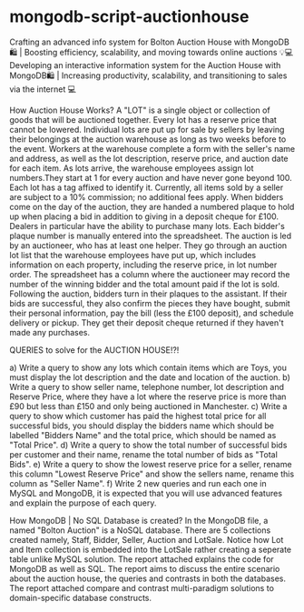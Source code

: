 # mongodb-script-auctionhouse
Crafting an advanced info system for Bolton Auction House with MongoDB 🛍️ | Boosting efficiency, scalability, and moving towards online auctions 💡💻
Developing an interactive information system for the Auction House with MongoDB🛍️ | Increasing productivity, scalability, and transitioning to sales via the internet 💻

How Auction House Works? A "LOT" is a single object or collection of goods that will be auctioned together. Every lot has a reserve price that cannot be lowered. Individual lots are put up for sale by sellers by leaving their belongings at the auction warehouse as long as two weeks before to the event. Workers at the warehouse complete a form with the seller's name and address, as well as the lot description, reserve price, and auction date for each item. As lots arrive, the warehouse employees assign lot numbers.They start at 1 for every auction and have never gone beyond 100. Each lot has a tag affixed to identify it. Currently, all items sold by a seller are subject to a 10% commission; no additional fees apply. When bidders come on the day of the auction, they are handed a numbered plaque to hold up when placing a bid in addition to giving in a deposit cheque for £100. Dealers in particular have the ability to purchase many lots. Each bidder's plaque number is manually entered into the spreadsheet. The auction is led by an auctioneer, who has at least one helper. They go through an auction lot list that the warehouse employees have put up, which includes information on each property, including the reserve price, in lot number order. The spreadsheet has a column where the auctioneer may record the number of the winning bidder and the total amount paid if the lot is sold. Following the auction, bidders turn in their plaques to the assistant. If their bids are successful, they also confirm the pieces they have bought, submit their personal information, pay the bill (less the £100 deposit), and schedule delivery or pickup. They get their deposit cheque returned if they haven't made any purchases.

QUERIES to solve for the AUCTION HOUSE!?!

a) Write a query to show any lots which contain items which are Toys, you must display the lot description and the date and location of the auction. b) Write a query to show seller name, telephone number, lot description and Reserve Price, where they have a lot where the reserve price is more than £90 but less than £150 and only being auctioned in Manchester. c) Write a query to show which customer has paid the highest total price for all successful bids, you should display the bidders name which should be labelled "Bidders Name" and the total price, which should be named as "Total Price". d) Write a query to show the total number of successful bids per customer and their name, rename the total number of bids as "Total Bids". e) Write a query to show the lowest reserve price for a seller, rename this column "Lowest Reserve Price" and show the sellers name, rename this column as "Seller Name". f) Write 2 new queries and run each one in MySQL and MongoDB, it is expected that you will use advanced features and explain the purpose of each query.

How MongoDB | No SQL Database is created? 
In the MongoDB file, a  named "Bolton Auction" is a NoSQL database. There are 5 collections created namely, Staff, Bidder, Seller, Auction and LotSale. Notice how Lot and Item collection is embedded into the LotSale rather creating a seperate table unlike MySQL solution. The report attached explains the code for MongoDB as well as SQL. The report aims to discuss the entire scenario about the auction house, the queries and contrasts in both the databases.  
The report attached compare and contrast multi-paradigm solutions to domain-specific database
constructs.

